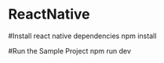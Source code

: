 # ReactNative 

#Install react native dependencies 
npm install 

#Run the Sample Project
npm run dev
